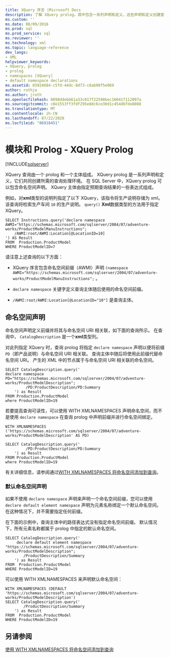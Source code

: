 ```yaml
---
title: XQuery 序言 |Microsoft Docs
description: 了解 XQuery prolog，其中包含一系列声明和定义，这些声明和定义创建查询处理所需的环境。
ms.custom: ''
ms.date: 08/09/2016
ms.prod: sql
ms.prod_service: sql
ms.reviewer: ''
ms.technology: xml
ms.topic: language-reference
dev_langs:
- XML
helpviewer_keywords:
- XQuery, prolog
- prolog
- namespaces [XQuery]
- default namespace declarations
ms.assetid: 03924684-c5fd-44dc-8d73-c6ab90f5e069
author: rothja
ms.author: jroth
ms.openlocfilehash: 8098ddebb61a33c017f22598bec16041f112097a
ms.sourcegitcommit: c8e1553ff3fdf295e8dc6ce30d1c454d6fde8088
ms.translationtype: MT
ms.contentlocale: zh-CN
ms.lasthandoff: 07/22/2020
ms.locfileid: "86918451"
---
```

# <a name="modules-and-prologs---xquery-prolog"></a>模块和 Prolog - XQuery Prolog
[!INCLUDE[sqlserver](../includes/applies-to-version/sqlserver.md)]

  XQuery 查询由一个 prolog 和一个主体组成。 XQuery prolog 是一系列声明和定义，它们共同创建所需的查询处理环境。 在 SQL Server 中，XQuery prolog 可以包含命名空间声明。 XQuery 主体由指定预期查询结果的一些表达式组成。  
  
 例如，对**xml**类型的说明列指定了以下 XQuery，该指令将生产说明存储为 xml。 该查询将检索生产车间 `10` 的生产说明。 `query()` **Xml**数据类型的方法用于指定 XQuery。  
  
```  
SELECT Instructions.query('declare namespace AWMI="https://schemas.microsoft.com/sqlserver/2004/07/adventure-works/ProductModelManuInstructions";           
    /AWMI:root/AWMI:Location[@LocationID=10]  
') AS Result   
FROM  Production.ProductModel  
WHERE ProductModelID=7  
```  
  
 请注意上述查询的以下方面：  
  
-   XQuery 序言包含命名空间前缀（AWMI）声明 `(namespace AWMI="https://schemas.microsoft.com/sqlserver/2004/07/adventure-works/ProductModelManuInstructions";` 。  
  
-   `declare namespace` 关键字定义查询主体随后使用的命名空间前缀。  
  
-   `/AWMI:root/AWMI:Location[@LocationID="10"]` 是查询主体。  
  
## <a name="namespace-declarations"></a>命名空间声明  
 命名空间声明定义前缀并将其与命名空间 URI 相关联，如下面的查询所示。 在查询中， `CatalogDescription` 是一个**xml**类型列。  
  
 对此列指定 XQuery 时，查询 prolog 将指定 `declare namespace` 声明以便将前缀 `PD`（即产品说明）与命名空间 URI 相关联。 查询主体中随后将使用此前缀代替命名空间 URI。 产生的 XML 中的节点属于与命名空间 URI 相关联的命名空间。  
  
```  
SELECT CatalogDescription.query('  
declare namespace PD="https://schemas.microsoft.com/sqlserver/2004/07/adventure-works/ProductModelDescription";  
         /PD:ProductDescription/PD:Summary   
    ') as Result  
FROM Production.ProductModel  
where ProductModelID=19  
```  
  
 若要提高查询可读性，可以使用 WITH XMLNAMESPACES 声明命名空间，而不是使用 `declare namespace` 在查询 prolog 中声明前缀并进行命名空间绑定。  
  
```  
WITH XMLNAMESPACES ('https://schemas.microsoft.com/sqlserver/2004/07/adventure-works/ProductModelDescription' AS PD)  
  
SELECT CatalogDescription.query('  
         /PD:ProductDescription/PD:Summary   
    ') as Result  
FROM Production.ProductModel  
where ProductModelID=19  
```  
  
 有关详细信息，请参阅通过[WITH XMLNAMESPACES 将命名空间添加到查询](../relational-databases/xml/add-namespaces-to-queries-with-with-xmlnamespaces.md)。  
  
### <a name="default-namespace-declaration"></a>默认命名空间声明  
 如果不使用 `declare namespace` 声明来声明一个命名空间前缀，您可以使用 `declare default element namespace` 声明为元素名称绑定一个默认命名空间。 在这种情况下，并不需要指定任何前缀。  
  
 在下面的示例中，查询主体中的路径表达式没有指定命名空间前缀。 默认情况下，所有元素名称都属于 prolog 中指定的默认命名空间。  
  
```  
SELECT CatalogDescription.query('  
     declare default element namespace  "https://schemas.microsoft.com/sqlserver/2004/07/adventure-works/ProductModelDescription";  
        /ProductDescription/Summary   
    ') as Result  
FROM  Production.ProductModel  
WHERE ProductModelID=19   
```  
  
 可以使用 WITH XMLNAMESPACES 来声明默认命名空间：  
  
```  
WITH XMLNAMESPACES (DEFAULT 'https://schemas.microsoft.com/sqlserver/2004/07/adventure-works/ProductModelDescription')  
SELECT CatalogDescription.query('  
        /ProductDescription/Summary   
    ') as Result  
FROM  Production.ProductModel  
WHERE ProductModelID=19   
```  
  
## <a name="see-also"></a>另请参阅  
 [使用 WITH XMLNAMESPACES 将命名空间添加到查询](../relational-databases/xml/add-namespaces-to-queries-with-with-xmlnamespaces.md)  
  
  
